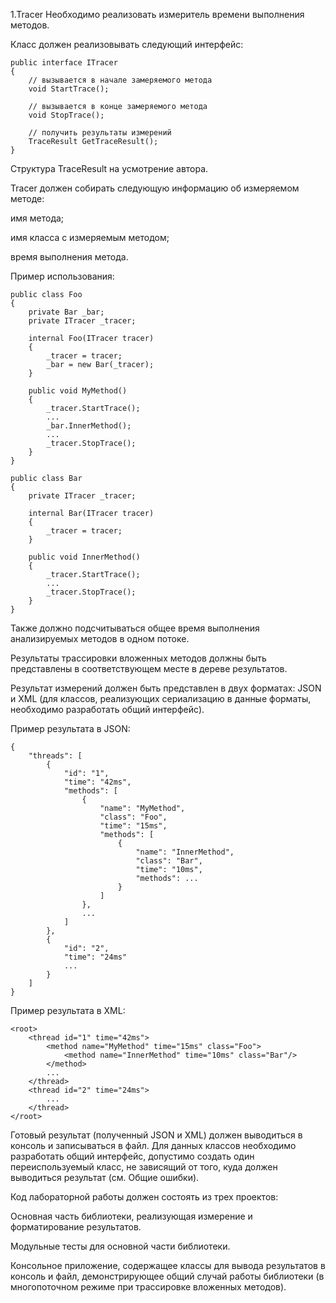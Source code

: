1.Tracer
Необходимо реализовать измеритель времени выполнения методов.

Класс должен реализовывать следующий интерфейс:


    public interface ITracer
    {
        // вызывается в начале замеряемого метода
        void StartTrace();​
        
        // вызывается в конце замеряемого метода 
        void StopTrace();​
        
        // получить результаты измерений  
        TraceResult GetTraceResult();
    }

Структура TraceResult на усмотрение автора.

Tracer должен собирать следующую информацию об измеряемом методе:

имя метода;

имя класса с измеряемым методом;

время выполнения метода.

Пример использования:


    public class Foo
    {
        private Bar _bar;
        private ITracer _tracer;
    
        internal Foo(ITracer tracer)
        {
            _tracer = tracer;
            _bar = new Bar(_tracer);
        }
        
        public void MyMethod()
        {
            _tracer.StartTrace();
            ...
            _bar.InnerMethod();
            ...
            _tracer.StopTrace();
        }
    }

    public class Bar
    {
        private ITracer _tracer;
    
        internal Bar(ITracer tracer)
        {
            _tracer = tracer;
        }
        
        public void InnerMethod()
        {
            _tracer.StartTrace();
            ...
            _tracer.StopTrace();
        }
    }
    
Также должно подсчитываться общее время выполнения анализируемых методов в одном потоке.

Результаты трассировки вложенных методов должны быть представлены в соответствующем месте в дереве результатов.

Результат измерений должен быть представлен в двух форматах: JSON и XML (для классов, реализующих сериализацию в данные форматы, необходимо разработать общий интерфейс).

Пример результата в JSON:


    {
        "threads": [
            {
                "id": "1",
                "time": "42ms",
                "methods": [
                    {
                        "name": "MyMethod",
                        "class": "Foo",
                        "time": "15ms",
                        "methods": [
                            {
                                "name": "InnerMethod",
                                "class": "Bar",
                                "time": "10ms",
                                "methods": ...    
                            }
                        ]
                    },
                    ...
                ]
            },
            {
                "id": "2",
                "time": "24ms"
                ...
            }
        ]
    }
Пример результата в XML:


    <root>
        <thread id="1" time="42ms">
            <method name="MyMethod" time="15ms" class="Foo">
                <method name="InnerMethod" time="10ms" class="Bar"/>
            </method>
            ...
        </thread>
        <thread id="2" time="24ms">
            ...
        </thread>
    </root>
    
Готовый результат (полученный JSON и XML) должен выводиться в консоль и записываться в файл. Для данных классов необходимо разработать общий интерфейс, допустимо создать один переиспользуемый класс, не зависящий от того, куда должен выводиться результат (см. Общие ошибки).

Код лабораторной работы должен состоять из трех проектов:

Основная часть библиотеки, реализующая измерение и форматирование результатов.

Модульные тесты для основной части библиотеки.

Консольное приложение, содержащее классы для вывода результатов в консоль и файл, демонстрирующее общий случай работы библиотеки (в многопоточном режиме при трассировке вложенных методов).
